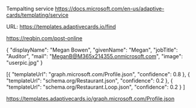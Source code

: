 Tempalting service 
https://docs.microsoft.com/en-us/adaptive-cards/templating/service

URL:  https://templates.adaptivecards.io/find

https://reqbin.com/post-online


{
   "displayName": "Megan Bowen",
    "givenName": "Megan",
    "jobTitle": "Auditor",
    "mail": "MeganB@M365x214355.onmicrosoft.com",
    "image": "userpic.jpg"
}




[{
        "templateUrl": "graph.microsoft.com/Profile.json",
        "confidence": 0.8
    },
    {
        "templateUrl": "schema.org/Restaurant.json",
        "confidence": 0.2
    },
    {
        "templateUrl": "schema.org/Restaurant.Loop.json",
        "confidence": 0.2
    }
]

https://templates.adaptivecards.io/graph.microsoft.com/Profile.json

